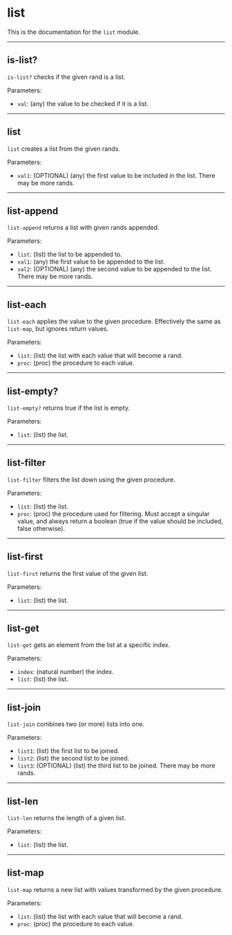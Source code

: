 <!--
NOTE: This documentation is generated automatically!
Rather than editing this file, please update the associated file in stdlib!
Thanks, and have a good day!
-->
# list
This is the documentation for the `list` module.

---
## is-list?
`is-list?` checks if the given rand is a list.

Parameters:
* `val`: (any) the value to be checked if it is a list.

---
## list
`list` creates a list from the given rands.

Parameters:
* `val1`: (OPTIONAL) (any) the first value to be included in the list. There may be more rands.

---
## list-append
`list-append` returns a list with given rands appended.

Parameters:
* `list`: (list) the list to be appended to.
* `val1`: (any) the first value to be appended to the list.
* `val2`: (OPTIONAL) (any) the second value to be appended to the list. There may be more rands.

---
## list-each
`list-each` applies the value to the given procedure. Effectively the same as `list-map`, but ignores return values.

Parameters:
* `list`: (list) the list with each value that will become a rand.
* `proc`: (proc) the procedure to each value.

---
## list-empty?
`list-empty?` returns true if the list is empty.

Parameters:
* `list`: (list) the list.

---
## list-filter
`list-filter` filters the list down using the given procedure.

Parameters:
* `list`: (list) the list.
* `proc`: (proc) the procedure used for filtering. Must accept a singular value, and always return a boolean (true if the value should be included, false otherwise).

---
## list-first
`list-first` returns the first value of the given list.

Parameters:
* `list`: (list) the list.

---
## list-get
`list-get` gets an element from the list at a specific index.

Parameters:
* `index`: (natural number) the index.
* `list`: (list) the list.

---
## list-join
`list-join` combines two (or more) lists into one.

Parameters:
* `list1`: (list) the first list to be joined.
* `list2`: (list) the second list to be joined.
* `list3`: (OPTIONAL) (list) the third list to be joined. There may be more rands.

---
## list-len
`list-len` returns the length of a given list.

Parameters:
* `list`: (list) the list.

---
## list-map
`list-map` returns a new list with values transformed by the given procedure.

Parameters:
* `list`: (list) the list with each value that will become a rand.
* `proc`: (proc) the procedure to each value.

